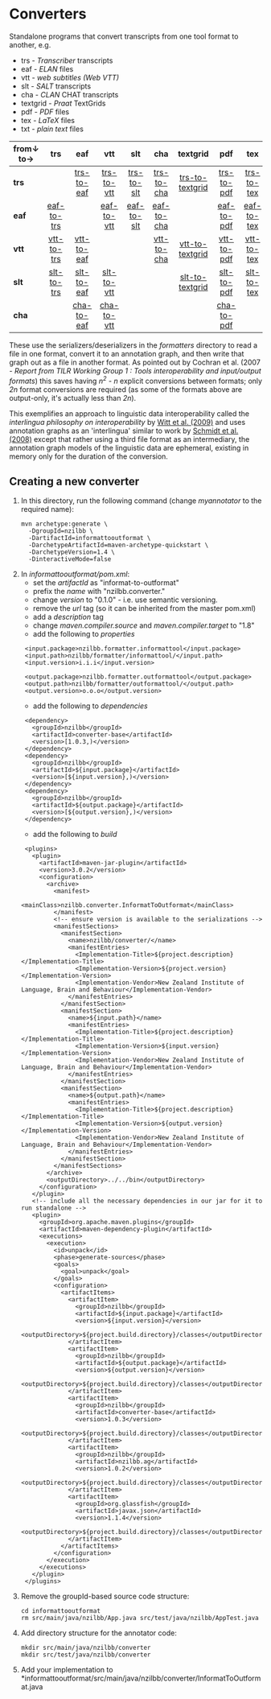 # Converters

Standalone programs that convert transcripts from one tool format to another, e.g.

* trs - *Transcriber* transcripts
* eaf - *ELAN* files
* vtt - *web subtitles (Web VTT)*
* slt - *SALT* transcripts
* cha - *CLAN* CHAT transcripts
* textgrid - *Praat* TextGrids
* pdf - *PDF* files
* tex - *LaTeX* files
* txt - *plain text* files

| from↓ to→ | trs | eaf  | vtt | slt | cha | textgrid | pdf | tex | txt |
| --- | :---: | :---:  | :---: | :---: | :---: | :---: | :---: | :---: | :---: |
| **trs** | | [trs-to-eaf](../bin/trs-to-eaf.jar?raw=true) | [trs-to-vtt](../bin/trs-to-vtt.jar?raw=true) | [trs-to-slt](../bin/trs-to-slt.jar?raw=true) | [trs-to-cha](../bin/trs-to-cha.jar?raw=true)| [trs-to-textgrid](../bin/trs-to-textgrid.jar?raw=true) | [trs-to-pdf](../bin/trs-to-pdf.jar?raw=true) | [trs-to-tex](../bin/trs-to-tex.jar?raw=true) | [trs-to-txt](../bin/trs-to-txt.jar?raw=true) |
| **eaf** | [eaf-to-trs](../bin/eaf-to-trs.jar?raw=true) | | [eaf-to-vtt](../bin/eaf-to-vtt.jar?raw=true) | [eaf-to-slt](../bin/eaf-to-slt.jar?raw=true) | [eaf-to-cha](../bin/eaf-to-cha.jar?raw=true) | | [eaf-to-pdf](../bin/eaf-to-pdf.jar?raw=true) | [eaf-to-tex](../bin/eaf-to-tex.jar?raw=true) | |
| **vtt** | [vtt-to-trs](../bin/vtt-to-trs.jar?raw=true) | [vtt-to-eaf](../bin/vtt-to-eaf.jar?raw=true) | | | [vtt-to-cha](../bin/vtt-to-cha.jar?raw=true) | [vtt-to-textgrid](../bin/vtt-to-textgrid.jar?raw=true) | [vtt-to-pdf](../bin/vtt-to-pdf.jar?raw=true) | [vtt-to-tex](../bin/vtt-to-tex.jar?raw=true) | |
| **slt** | [slt-to-trs](../bin/slt-to-trs.jar?raw=true) | [slt-to-eaf](../bin/slt-to-eaf.jar?raw=true) | [slt-to-vtt](../bin/slt-to-vtt.jar?raw=true) | | | [slt-to-textgrid](../bin/slt-to-textgrid.jar?raw=true) | [slt-to-pdf](../bin/slt-to-pdf.jar?raw=true) | [slt-to-tex](../bin/slt-to-tex.jar?raw=true) | |
| **cha** | | [cha-to-eaf](../bin/cha-to-eaf.jar?raw=true) | [cha-to-vtt](../bin/cha-to-vtt.jar?raw=true) | | | | [cha-to-pdf](../bin/cha-to-pdf.jar?raw=true) | | |

These use the serializers/deserializers in the *formatters* directory to read a file in
one format, convert it to an annotation graph, and then write that graph out as a file in
another format. As pointed out by
Cochran et al. (2007 - *Report from TILR Working Group 1 : Tools interoperability and input/output formats*)
this saves having *n<sup>2</sup> - n* explicit conversions between formats;
only *2n* format conversions are required
(as some of the formats above are output-only, it's actually less than *2n*).

This exemplifies an approach to linguistic data interoperability called the *interlingua
philosophy on interoperability* by
[Witt et al. (2009)](https://www.w3.org/People/fsasaki/docs/lre-intro.pdf)
and uses annotation graphs as an 'interlingua' similar to work by 
[Schmidt et al. (2008)](https://ids-pub.bsz-bw.de/frontdoor/deliver/index/docId/2308/file/Schmidt%20etc_An_exchange_format_for_multimodal_annotations_2008.pdf)
except that rather using a third file format as an intermediary, the annotation graph models
of the linguistic data are ephemeral, existing in memory only for the duration of the
conversion.

## Creating a new converter

1. In this directory, run the following command (change *myannotator* to the required name):
   ```
   mvn archetype:generate \
     -DgroupId=nzilbb \
     -DartifactId=informattooutformat \
     -DarchetypeArtifactId=maven-archetype-quickstart \
     -DarchetypeVersion=1.4 \
     -DinteractiveMode=false
   ```
2. In *informattooutformat/pom.xml*:
   - set the *artifactId* as "informat-to-outformat"
   - prefix the *name* with "nzilbb.converter."
   - change *version* to "0.1.0" - i.e. use semantic versioning.
   - remove the *url* tag (so it can be inherited from the master pom.xml)
   - add a *description* tag
   - change *maven.compiler.source* and *maven.compiler.target* to "1.8"
   - add the following to *properties*
   ```    
    <input.package>nzilbb.formatter.informattool</input.package>
    <input.path>nzilbb/formatter/informattool/</input.path>
    <input.version>i.i.i</input.version>
    
    <output.package>nzilbb.formatter.outformattool</output.package>
    <output.path>nzilbb/formatter/outformattool/</output.path>
    <output.version>o.o.o</output.version>    
   ```
   - add the following to *dependencies*
   ```
    <dependency>
      <groupId>nzilbb</groupId>
      <artifactId>converter-base</artifactId>
      <version>[1.0.3,)</version>
    </dependency>
    <dependency>
      <groupId>nzilbb</groupId>
      <artifactId>${input.package}</artifactId>
      <version>[${input.version},)</version>
    </dependency>
    <dependency>
      <groupId>nzilbb</groupId>
      <artifactId>${output.package}</artifactId>
      <version>[${output.version},)</version>
    </dependency>
   ```
   - add the following to *build*
   ```
    <plugins>
      <plugin>
        <artifactId>maven-jar-plugin</artifactId>
        <version>3.0.2</version>
        <configuration>
          <archive>
            <manifest>
              <mainClass>nzilbb.converter.InformatToOutformat</mainClass>
            </manifest>
            <!-- ensure version is available to the serializations -->
            <manifestSections>
              <manifestSection>
                <name>nzilbb/converter/</name>
                <manifestEntries>
                  <Implementation-Title>${project.description}</Implementation-Title>
                  <Implementation-Version>${project.version}</Implementation-Version>
                  <Implementation-Vendor>New Zealand Institute of Language, Brain and Behaviour</Implementation-Vendor>
                </manifestEntries>
              </manifestSection>
              <manifestSection>
                <name>${input.path}</name>
                <manifestEntries>
                  <Implementation-Title>${project.description}</Implementation-Title>
                  <Implementation-Version>${input.version}</Implementation-Version>
                  <Implementation-Vendor>New Zealand Institute of Language, Brain and Behaviour</Implementation-Vendor>
                </manifestEntries>
              </manifestSection>
              <manifestSection>
                <name>${output.path}</name>
                <manifestEntries>
                  <Implementation-Title>${project.description}</Implementation-Title>
                  <Implementation-Version>${output.version}</Implementation-Version>
                  <Implementation-Vendor>New Zealand Institute of Language, Brain and Behaviour</Implementation-Vendor>
                </manifestEntries>
              </manifestSection>
            </manifestSections>
          </archive>
          <outputDirectory>../../bin</outputDirectory>
        </configuration>
      </plugin>
      <!-- include all the necessary dependencies in our jar for it to run standalone -->
      <plugin>
        <groupId>org.apache.maven.plugins</groupId>
        <artifactId>maven-dependency-plugin</artifactId>
        <executions>
          <execution>
            <id>unpack</id>
            <phase>generate-sources</phase>
            <goals>
              <goal>unpack</goal>
            </goals>
            <configuration>
              <artifactItems>
                <artifactItem>
                  <groupId>nzilbb</groupId>
                  <artifactId>${input.package}</artifactId>
                  <version>${input.version}</version>
                  <outputDirectory>${project.build.directory}/classes</outputDirectory>
                </artifactItem>
                <artifactItem>
                  <groupId>nzilbb</groupId>
                  <artifactId>${output.package}</artifactId>
                  <version>${output.version}</version>
                  <outputDirectory>${project.build.directory}/classes</outputDirectory>
                </artifactItem>
                <artifactItem>
                  <groupId>nzilbb</groupId>
                  <artifactId>converter-base</artifactId>
                  <version>1.0.3</version>
                  <outputDirectory>${project.build.directory}/classes</outputDirectory>
                </artifactItem>
                <artifactItem>
                  <groupId>nzilbb</groupId>
                  <artifactId>nzilbb.ag</artifactId>
                  <version>1.0.2</version>
                  <outputDirectory>${project.build.directory}/classes</outputDirectory>
                </artifactItem>
                <artifactItem>
                  <groupId>org.glassfish</groupId>
                  <artifactId>javax.json</artifactId>
                  <version>1.1.4</version>
                  <outputDirectory>${project.build.directory}/classes</outputDirectory>
                </artifactItem>
              </artifactItems>
            </configuration>
          </execution>
        </executions>
      </plugin>
    </plugins>
   ```
3. Remove the groupId-based source code structure:
   ```
   cd informattooutformat
   rm src/main/java/nzilbb/App.java src/test/java/nzilbb/AppTest.java
   ```
4. Add directory structure for the annotator code:
   ```
   mkdir src/main/java/nzilbb/converter
   mkdir src/test/java/nzilbb/converter
   ```
5. Add your implementation to *informattooutformat/src/main/java/nzilbb/converter/InformatToOutformat.java
